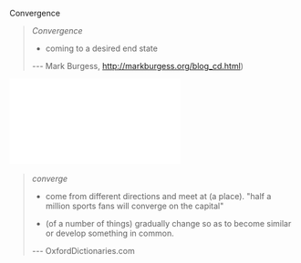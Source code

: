 Convergence

> *Convergence*
> - coming to a desired end state
>
> --- Mark Burgess, http://markburgess.org/blog_cd.html)

![Convergence](images/figures/convergence.pdf)

> *converge*
>
> - come from different directions and meet at (a place).
> "half a million sports fans will converge on the capital"
>
> - (of a number of things) gradually change so as to become similar or develop something in common.
>
> --- OxfordDictionaries.com
